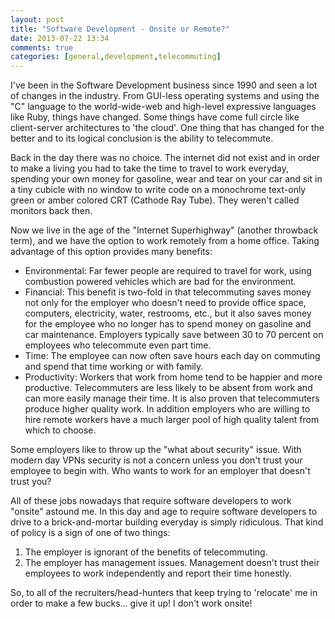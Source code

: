 ```yaml
---
layout: post
title: "Software Development - Onsite or Remote?"
date: 2013-07-22 13:34
comments: true
categories: [general,development,telecommuting]
---
```


I've been in the Software Development business since 1990 and seen a lot of changes in the industry. From GUI-less operating systems and using the "C" language to the world-wide-web and high-level expressive languages like Ruby, things have changed. Some things have come full circle like client-server architectures to 'the cloud'. One thing that has changed for the better and to its logical conclusion is the ability to telecommute.

Back in the day there was no choice. The internet did not exist and in order to make a living you had to take the time to travel to work everyday, spending your own money for gasoline, wear and tear on your car and sit in a tiny cubicle with no window to write code on a monochrome text-only green or amber colored CRT (Cathode Ray Tube). They weren't called monitors back then.

Now we live in the age of the "Internet Superhighway" (another throwback term), and we have the option to work remotely from a home office. Taking advantage of this option provides many benefits:

* Environmental: Far fewer people are required to travel for work, using combustion powered vehicles which are bad for the environment.
* Financial: This benefit is two-fold in that telecommuting saves money not only for the employer who doesn't need to provide office space, computers, electricity, water, restrooms, etc., but it also saves money for the employee who no longer has to spend money on gasoline and car maintenance. Employers typically save between 30 to 70 percent on employees who telecommute even part time.
* Time: The employee can now often save hours each day on commuting and spend that time working or with family.
* Productivity: Workers that work from home tend to be happier and more productive. Telecommuters are less likely to be absent from work and can more easily manage their time. It is also proven that telecommuters produce higher quality work. In addition employers who are willing to hire remote workers have a much larger pool of high quality talent from which to choose.

Some employers like to throw up the "what about security" issue. With modern day VPNs security is not a concern unless you don't trust your employee to begin with. Who wants to work for an employer that doesn't trust you?

All of these jobs nowadays that require software developers to work "onsite" astound me. In this day and age to require software developers to drive to a brick-and-mortar building everyday is simply ridiculous. That kind of policy is a sign of one of two things:

1. The employer is ignorant of the benefits of telecommuting.
2. The employer has management issues. Management doesn't trust their employees to work independently and report their time honestly.

So, to all of the recruiters/head-hunters that keep trying to 'relocate' me in order to make a few bucks... give it up!  I don't work onsite!
